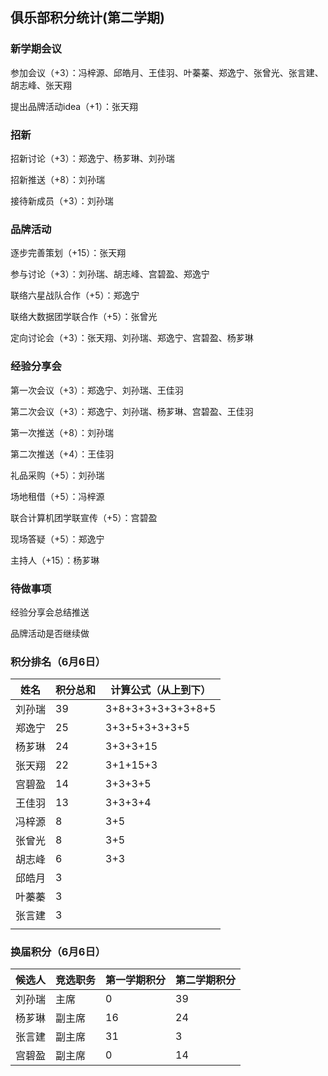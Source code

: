 ## 俱乐部积分统计(第二学期)



### 新学期会议

参加会议（+3）：冯梓源、邱皓月、王佳羽、叶蓁蓁、郑逸宁、张曾光、张言建、胡志峰、张天翔

提出品牌活动idea（+1）：张天翔



### 招新

招新讨论（+3）：郑逸宁、杨芗琳、刘孙瑞

招新推送（+8）：刘孙瑞

接待新成员（+3）：刘孙瑞



### 品牌活动

逐步完善策划（+15）：张天翔

参与讨论（+3）：刘孙瑞、胡志峰、宫碧盈、郑逸宁

联络六星战队合作（+5）：郑逸宁

联络大数据团学联合作（+5）：张曾光

定向讨论会（+3）：张天翔、刘孙瑞、郑逸宁、宫碧盈、杨芗琳



### 经验分享会

第一次会议（+3）：郑逸宁、刘孙瑞、王佳羽

第二次会议（+3）：郑逸宁、刘孙瑞、杨芗琳、宫碧盈、王佳羽

第一次推送（+8）：刘孙瑞

第二次推送（+4）：王佳羽

礼品采购（+5）：刘孙瑞

场地租借（+5）：冯梓源

联合计算机团学联宣传（+5）：宫碧盈

现场答疑（+5）：郑逸宁

主持人（+15）：杨芗琳



### 待做事项

经验分享会总结推送

品牌活动是否继续做



### 积分排名（6月6日）

| 姓名   | 积分总和 | 计算公式（从上到下） |
| ------ | -------- | -------------------- |
| 刘孙瑞 | 39       | 3+8+3+3+3+3+3+8+5    |
| 郑逸宁 | 25       | 3+3+5+3+3+3+5        |
| 杨芗琳 | 24       | 3+3+3+15             |
| 张天翔 | 22       | 3+1+15+3             |
| 宫碧盈 | 14       | 3+3+3+5              |
| 王佳羽 | 13       | 3+3+3+4              |
| 冯梓源 | 8        | 3+5                  |
| 张曾光 | 8        | 3+5                  |
| 胡志峰 | 6        | 3+3                  |
| 邱皓月 | 3        |                      |
| 叶蓁蓁 | 3        |                      |
| 张言建 | 3        |                      |
|        |          |                      |

### 换届积分（6月6日）

| 候选人 | 竞选职务 | 第一学期积分 | 第二学期积分 |
| ------ | -------- | ------------ | ------------ |
| 刘孙瑞 | 主席     | 0            | 39           |
| 杨芗琳 | 副主席   | 16           | 24           |
| 张言建 | 副主席   | 31           | 3            |
| 宫碧盈 | 副主席   | 0            | 14           |






